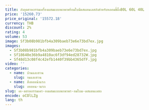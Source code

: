 ```yaml
---
title: ถังอุตสาหกรรมเครื่องผสมแบบพกพาพร้อมใบมีดสแตนเลสถังสำหรับหลอมขี้ผึ้ง80L 60L 40L
price: '15260.73'
price_original: '15572.18'
currency: THB
discount: 2%
rating: 4
volume: 53
image: Sf3b08b981bfb4a309baeb73e6e73bd7ex.jpg
images:
  - Sf3b08b981bfb4a309baeb73e6e73bd7ex.jpg
  - Sf18640e36b9a4810ac6f3df94ed28732W.jpg
  - Sf48d13c08f4c42efb1440f39bb4365dfF.jpg
video: ''
categories:
  - name: บ้านและสวน
    slug: านและสวน
  - name: สิ่งทอหน้าแรก
    slug: งทอหน-าแรก
slug: งอ-ตสาหกรรมเคร-องผสมแบบพกพาพร-อมใบม-ดสแตนเลสถ
encode: oCOlLZg
lang: th
---
```

  